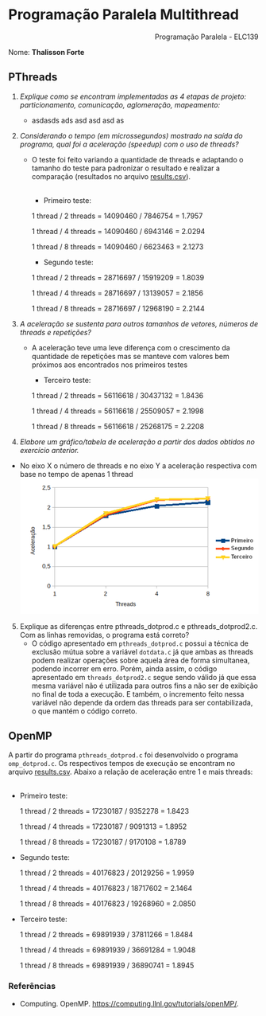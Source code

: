 Programação Paralela Multithread
======================================
<div align="right"> Programação Paralela - ELC139</div>

Nome: <b>Thalisson Forte</b><br>


PThreads
-----------------------------
1. *Explique como se encontram implementadas as 4 etapas de projeto: particionamento, comunicação, aglomeração, mapeamento:*
    - asdasds ads asd asd asd as

2. *Considerando o tempo (em microssegundos) mostrado na saída do programa, qual foi a aceleração (speedup) com o uso de threads?*
    - O teste foi feito variando a quantidade de threads e adaptando o tamanho do teste para padronizar o resultado e realizar a comparação (resultados no arquivo [results.csv](https://github.com/elc139/t2-thalissonforte/blob/master/results.csv)).<br><br>
      - Primeiro teste:<br>
      <p>1 thread / 2 threads = 14090460 / 7846754 = 1.7957
      <p>1 thread / 4 threads = 14090460 / 6943146 = 2.0294
      <p>1 thread / 8 threads = 14090460 / 6623463 = 2.1273
       
       - Segundo teste:<br>
      <p>1 thread / 2 threads = 28716697 / 15919209 = 1.8039
      <p>1 thread / 4 threads = 28716697 / 13139057 = 2.1856
      <p>1 thread / 8 threads = 28716697 / 12968190 = 2.2144
    
3. *A aceleração se sustenta para outros tamanhos de vetores, números de threads e repetições?*
    - A aceleração teve uma leve diferença com o crescimento da quantidade de repetições mas se manteve com valores bem próximos aos encontrados nos primeiros testes
    
      - Terceiro teste:<br>
      <p>1 thread / 2 threads = 56116618 / 30437132 = 1.8436
      <p>1 thread / 4 threads = 56116618 / 25509057 = 2.1998
      <p>1 thread / 8 threads = 56116618 / 25268175 = 2.2208

4. *Elabore um gráfico/tabela de aceleração a partir dos dados obtidos no exercício anterior.*
  - No eixo X o número de threads e no eixo Y a aceleração respectiva com base no tempo de apenas 1 thread
    <div align="center"><img src="https://raw.githubusercontent.com/elc139/t2-thalissonforte/master/TabelaDados.png"></div>

5. Explique as diferenças entre pthreads_dotprod.c e pthreads_dotprod2.c. Com as linhas removidas, o programa está correto?
    - O código apresentado em `pthreads_dotprod.c` possui a técnica de exclusão mútua sobre a variável `dotdata.c` já que ambas as threads podem realizar operações sobre aquela área de forma simultanea, podendo incorrer em erro. Porém, ainda assim, o código apresentado em `threads_dotprod2.c` segue sendo válido já que essa mesma variável não é utilizada para outros fins a não ser de exibição no final de toda a execução. E também, o incremento feito nessa variável não depende da ordem das threads para ser contabilizada, o que mantém o código correto.


OpenMP
-----------------------------

A partir do programa `pthreads_dotprod.c` foi desenvolvido o programa `omp_dotprod.c`. Os respectivos tempos de execução se encontram no arquivo [results.csv](https://github.com/elc139/t2-thalissonforte/blob/master/results.csv). Abaixo a relação de aceleração entre 1 e mais threads:<br><br>

- Primeiro teste:<br>
      <p>1 thread / 2 threads = 17230187 / 9352278 = 1.8423
      <p>1 thread / 4 threads = 17230187 / 9091313 = 1.8952
      <p>1 thread / 8 threads = 17230187 / 9170108 = 1.8789
       
- Segundo teste:<br>
      <p>1 thread / 2 threads = 40176823 / 20129256 = 1.9959
      <p>1 thread / 4 threads = 40176823 / 18717602 = 2.1464
      <p>1 thread / 8 threads = 40176823 / 19268960 = 2.0850

- Terceiro teste:<br>
      <p>1 thread / 2 threads = 69891939 / 37811266 = 1.8484
      <p>1 thread / 4 threads = 69891939 / 36691284 = 1.9048
      <p>1 thread / 8 threads = 69891939 / 36890741 = 1.8945


### Referências
- Computing. OpenMP. https://computing.llnl.gov/tutorials/openMP/.
